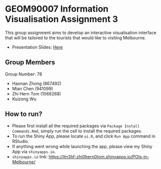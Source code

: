 # GEOM90007 Information Visualisation Assignment 3

This group assignment aims to develop an interactive visualisation interface that will be tailored to the tourists that would like to visiting Melbourne.

- Presentation Slides: [Here](https://docs.google.com/presentation/d/1wT9yJAo9U4SCQWTW7PmS5hHtSjQMs0KkdJdXzy3l5mk/edit?usp=sharing)

## Group Members
Group Number: 78
- Haonan Zhong (867492)
- Mian Chen (941099)
- Zhi Hern Tom (1068268)
- Kuizong Wu

## How to run?

-   Please first install all the required packages via `Package Install Commands.Rmd`, simply run the cell to install the required packages.
-   To run the Shiny App, please locate `ui.R`, and click `Run App` command in RStudio.
-   If anything went wrong while launching the app, please view my Shiny App via `shinyapps.io`.
-   `shinyapps.io` link: <https://ltn3hf-zhi0hern0tom.shinyapps.io/POIs-in-Melbourne/>
